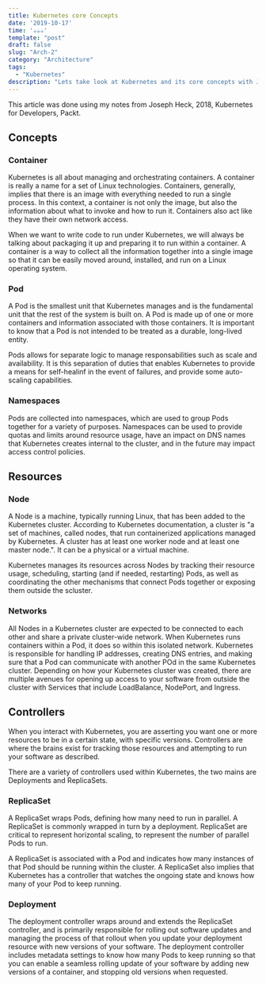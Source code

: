 ```yaml
---
title: Kubernetes core Concepts
date: '2019-10-17'
time: '☕️☕️☕'
template: "post"
draft: false
slug: "Arch-2"
category: "Architecture"
tags:
  - "Kubernetes"
description: "Lets take look at Kubernetes and its core concepts with Joseph Heck."
---
```


This article was done using my notes from Joseph Heck, 2018, Kubernetes for Developers, Packt.

## Concepts

### Container

Kubernetes is all about managing and orchestrating containers. A container is really a name for a set of Linux technologies. Containers, generally, implies that there is an image with everything needed to run a single process. In this context, a container is not only the image, but also the information about what to invoke and how to run it. Containers also act like they have their own network access.

When we want to write code to run under Kubernetes, we will always be talking about packaging it up and preparing it to run within a container. A container is a way to collect all the information together into a single image so that it can be easily moved around, installed, and run on a Linux operating system.

### Pod

A Pod is the smallest unit that Kubernetes manages and is the fundamental unit that the rest of the system is built on. A Pod is made up of one or more containers and information associated with those containers. It is important to know that a Pod is not intended to be treated as a durable, long-lived entity.

Pods allows for separate logic to manage responsabilities such as scale and availability. It is this separation of duties that enables Kubernetes to provide a means for self-healinf in the event of failures, and provide some auto-scaling capabilities.

### Namespaces

Pods are collected into namespaces, which are used to group Pods together for a variety of purposes. Namespaces can be used to provide quotas and limits around resource usage, have an impact on DNS names that Kubernetes creates internal to the cluster, and in the future may impact access control policies.

## Resources

### Node

A Node is a machine, typically running Linux, that has been added to the Kubernetes cluster. According to Kubernetes documentation, a cluster is "a set of machines, called nodes, that run containerized applications managed by Kubernetes. A cluster has at least one worker node and at least one master node.". It can be a physical or a virtual machine.

Kubernetes manages its resources across Nodes by tracking their resource usage, scheduling, starting (and if needed, restarting) Pods, as well as coordinating the other mechanisms that connect Pods together or exposing them outside the scluster.

### Networks

All Nodes in a Kubernetes cluster are expected to be connected to each other and share a private cluster-wide network. When Kubernetes runs containers within a Pod, it does so within this isolated network. Kubernetes is responsible for handling IP addresses, creating DNS entries, and making sure that a Pod can communicate with another POd in the same Kubernetes cluster. Depending on how your Kubernetes cluster was created, there are multiple avenues for opening up access to your software from outside the cluster with Services that include LoadBalance, NodePort, and Ingress.

## Controllers

When you interact with Kubernetes, you are asserting you want one or more resources to be in a certain state, with specific versions. Controllers are where the brains exist for tracking those resources and attempting to run your software as described.

There are a variety of controllers used within Kubernetes, the two mains are Deployments and ReplicaSets.

### ReplicaSet

A ReplicaSet wraps Pods, defining how many need to run in parallel. A ReplicaSet is commonly wrapped in turn by a deployment. ReplicaSet are critical to represent horizontal scaling, to represent the number of parallel Pods to run.

A ReplicaSet is associated with a Pod and indicates how many instances of that Pod should be running within the cluster. A ReplicaSet also implies that Kubernetes has a controller that watches the ongoing state and knows how many of your Pod to keep running.

### Deployment

The deployment controller wraps around and extends the ReplicaSet controller, and is primarily responsible for rolling out software updates and managing the process of that rollout when you update your deployment resource with new versions of your software. The deployment controller includes metadata settings to know how many Pods to keep running so that you can enable a seamless rolling update of your software by adding new versions of a container, and stopping old versions when requested.
